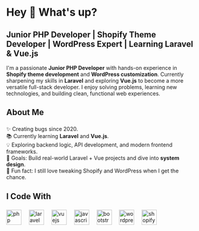 <h1 align="left">Hey 👋 What's up?</h1>

###

<h2 align="left">Junior PHP Developer | Shopify Theme Developer | WordPress Expert | Learning Laravel & Vue.js</h2>

<p align="left">
I'm a passionate <b>Junior PHP Developer</b> with hands-on experience in <b>Shopify theme development</b> and <b>WordPress customization</b>.  
Currently sharpening my skills in <b>Laravel</b> and exploring <b>Vue.js</b> to become a more versatile full-stack developer.  
I enjoy solving problems, learning new technologies, and building clean, functional web experiences.  
</p>

###

<h2 align="left">About Me</h2>

###

<p align="left">
✨ Creating bugs since 2020.<br>
📚 Currently learning <b>Laravel</b> and <b>Vue.js</b>.<br>
💡 Exploring backend logic, API development, and modern frontend frameworks.<br>
🎯 Goals: Build real-world Laravel + Vue projects and dive into <b>system design</b>.<br>
🎲 Fun fact: I still love tweaking Shopify and WordPress when I get the chance.<br>
</p>

###

<h2 align="left">I Code With</h2>

###

<div align="left">
  <img src="https://cdn.jsdelivr.net/gh/devicons/devicon/icons/php/php-original.svg" height="40" alt="php logo" />
  <img width="12" />
  <img src="https://cdn.jsdelivr.net/gh/devicons/devicon/icons/laravel/laravel-original.svg" height="40" alt="laravel logo" />
  <img width="12" />
  <img src="https://cdn.jsdelivr.net/gh/devicons/devicon/icons/vuejs/vuejs-original.svg" height="40" alt="vuejs logo" />
  <img width="12" />
  <img src="https://cdn.jsdelivr.net/gh/devicons/devicon/icons/javascript/javascript-original.svg" height="40" alt="javascript logo" />
  <img width="12" />
  <img src="https://cdn.jsdelivr.net/gh/devicons/devicon/icons/bootstrap/bootstrap-original.svg" height="40" alt="bootstrap logo" />
  <img width="12" />
  <img src="https://cdn.jsdelivr.net/gh/devicons/devicon/icons/wordpress/wordpress-original.svg" height="40" alt="wordpress logo" />
  <img width="12" />
  <img src="https://cdn.worldvectorlogo.com/logos/shopify.svg" height="40" alt="shopify logo" />
</div>

###
